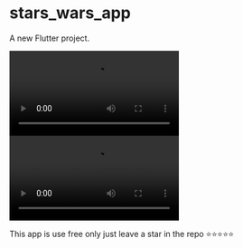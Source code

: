 # stars_wars_app
A new Flutter project.

![plot](./images/cube.mp4)
![plot](./images/proof.mov)

This app is use free only just leave a star in the repo ⭐️⭐️⭐️⭐️⭐️
